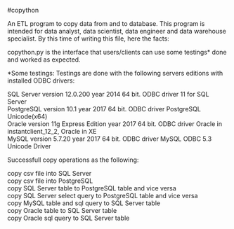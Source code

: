 #copython

An ETL program to copy data from and to database.
This program is intended for data analyst, data scientist, data engineer and data warehouse specialist. By this time of writing this file, here the facts:

copython.py is the interface that users/clients can use
some testings* done and worked as expected.

*Some testings: Testings are done with the following servers editions with installed ODBC drivers:

SQL Server version 12.0.200 year 2014 64 bit. ODBC driver 11 for SQL Server<br />
PostgreSQL version 10.1 year 2017 64 bit. ODBC driver PostgreSQL Unicode(x64)<br />
Oracle version 11g Express Edition year 2017 64 bit. ODBC driver Oracle in instantclient_12_2, Oracle in XE<br />
MySQL version 5.7.20 year 2017 64 bit. ODBC driver MySQL ODBC 5.3 Unicode Driver<br />


Successfull copy operations as the following:

copy csv file into SQL Server<br />
copy csv file into PostgreSQL<br />
copy SQL Server table to PostgreSQL table and vice versa<br />
copy SQL Server select query to PostgreSQL table and vice versa<br />
copy MySQL table and sql query to SQL Server table<br />
copy Oracle table to SQL Server table<br />
copy Oracle sql query to SQL Server table<br />
